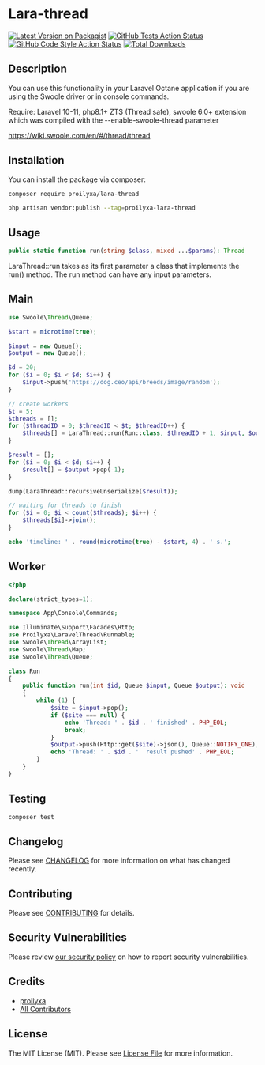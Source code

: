 # Lara-thread

[![Latest Version on Packagist](https://img.shields.io/packagist/v/proilyxa/lara-thread.svg?style=flat-square)](https://packagist.org/packages/proilyxa/lara-thread)
[![GitHub Tests Action Status](https://img.shields.io/github/actions/workflow/status/proilyxa/lara-thread/run-tests.yml?branch=main&label=tests&style=flat-square)](https://github.com/proilyxa/lara-thread/actions?query=workflow%3Arun-tests+branch%3Amain)
[![GitHub Code Style Action Status](https://img.shields.io/github/actions/workflow/status/prolyxa/lara-thread/fix-php-code-style-issues.yml?branch=main&label=code%20style&style=flat-square)](https://github.com/ilya/lara-thread/actions?query=workflow%3A"Fix+PHP+code+style+issues"+branch%3Amain)
[![Total Downloads](https://img.shields.io/packagist/dt/proilyxa/lara-thread.svg?style=flat-square)](https://packagist.org/packages/proilyxa/lara-thread)

## Description

You can use this functionality in your Laravel Octane application if you are using the Swoole driver or in console
commands.

Require: Laravel 10-11, php8.1+ ZTS (Thread safe), swoole 6.0+ extension which was compiled with the
--enable-swoole-thread parameter

https://wiki.swoole.com/en/#/thread/thread

## Installation

You can install the package via composer:

```bash
composer require proilyxa/lara-thread
```

```bash
php artisan vendor:publish --tag=proilyxa-lara-thread
```

## Usage

```php
public static function run(string $class, mixed ...$params): Thread
 ```

LaraThread::run takes as its first parameter a class that implements the run() method. The run method can have any input
parameters.

## Main

```php
use Swoole\Thread\Queue;

$start = microtime(true);

$input = new Queue();
$output = new Queue();

$d = 20;
for ($i = 0; $i < $d; $i++) {
    $input->push('https://dog.ceo/api/breeds/image/random');
}

// create workers
$t = 5;
$threads = [];
for ($threadID = 0; $threadID < $t; $threadID++) {
    $threads[] = LaraThread::run(Run::class, $threadID + 1, $input, $output);
}

$result = [];
for ($i = 0; $i < $d; $i++) {
    $result[] = $output->pop(-1);
}

dump(LaraThread::recursiveUnserialize($result));

// waiting for threads to finish
for ($i = 0; $i < count($threads); $i++) {
    $threads[$i]->join();
}

echo 'timeline: ' . round(microtime(true) - $start, 4) . ' s.';
```

## Worker

```php
<?php

declare(strict_types=1);

namespace App\Console\Commands;

use Illuminate\Support\Facades\Http;
use Proilyxa\LaravelThread\Runnable;
use Swoole\Thread\ArrayList;
use Swoole\Thread\Map;
use Swoole\Thread\Queue;

class Run
{
    public function run(int $id, Queue $input, Queue $output): void
    {
        while (1) {
            $site = $input->pop();
            if ($site === null) {
                echo 'Thread: ' . $id . ' finished' . PHP_EOL;
                break;
            }
            $output->push(Http::get($site)->json(), Queue::NOTIFY_ONE);
            echo 'Thread: ' . $id . '  result pushed' . PHP_EOL;
        }
    }
}

```

## Testing

```bash
composer test
```

## Changelog

Please see [CHANGELOG](CHANGELOG.md) for more information on what has changed recently.

## Contributing

Please see [CONTRIBUTING](CONTRIBUTING.md) for details.

## Security Vulnerabilities

Please review [our security policy](../../security/policy) on how to report security vulnerabilities.

## Credits

- [proilyxa](https://github.com/proilyxa)
- [All Contributors](../../contributors)

## License

The MIT License (MIT). Please see [License File](LICENSE.md) for more information.
